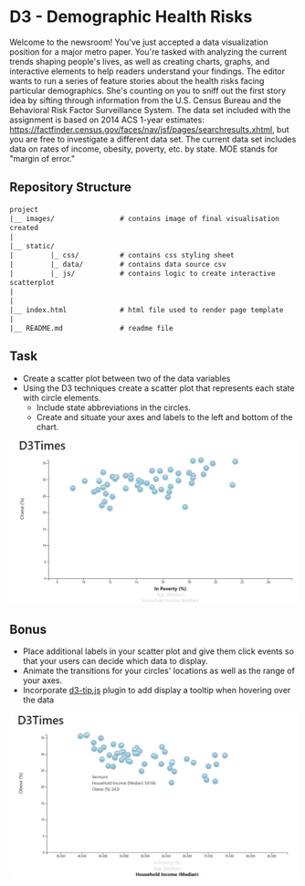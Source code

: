 # D3 - Demographic Health Risks

Welcome to the newsroom! You've just accepted a data visualization position for a major metro paper. You're tasked with analyzing the current trends shaping people's lives, as well as creating charts, graphs, and interactive elements to help readers understand your findings.
The editor wants to run a series of feature stories about the health risks facing particular demographics. She's counting on you to sniff out the first story idea by sifting through information from the U.S. Census Bureau and the Behavioral Risk Factor Surveillance System.
The data set included with the assignment is based on 2014 ACS 1-year estimates: https://factfinder.census.gov/faces/nav/jsf/pages/searchresults.xhtml, but you are free to investigate a different data set. The current data set includes data on rates of income, obesity, poverty, etc. by state. MOE stands for "margin of error."


## Repository Structure
```
project  
|__ images/                # contains image of final visualisation created
|
|__ static/                              
|         |_ css/          # contains css styling sheet
|         |_ data/         # contains data source csv
|         |_ js/           # contains logic to create interactive scatterplot
| 
|
|__ index.html             # html file used to render page template
|
|__ README.md              # readme file

```


## Task
- Create a scatter plot between two of the data variables
- Using the D3 techniques create a scatter plot that represents each state with circle elements. 
   - Include state abbreviations in the circles.
   - Create and situate your axes and labels to the left and bottom of the chart.

![scatterplot](images/obesity_poverty_graph.jpg)

## Bonus
- Place additional labels in your scatter plot and give them click events so that your users can decide which data to display. 
- Animate the transitions for your circles' locations as well as the range of your axes.
- Incorporate [d3-tip.js](https://github.com/caged/d3-tip) plugin to add display a tooltip when hovering over the data

![scatterplot](images/obesity_income_graph.jpg)

